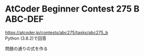 # AtCoder Beginner Contest 275 B ABC-DEF  
https://atcoder.jp/contests/abc275/tasks/abc275_b  
Python (3.8.2)で回答  

問題の通りの式を作る

